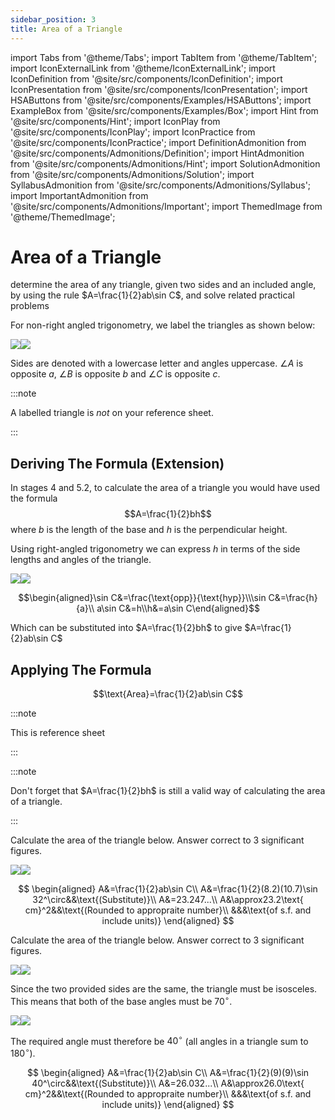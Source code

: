 ```yaml
---
sidebar_position: 3
title: Area of a Triangle
---
```


import Tabs from '@theme/Tabs';
import TabItem from '@theme/TabItem';
import IconExternalLink from '@theme/IconExternalLink';
import IconDefinition from '@site/src/components/IconDefinition';
import IconPresentation from '@site/src/components/IconPresentation';
import HSAButtons from '@site/src/components/Examples/HSAButtons';
import ExampleBox from '@site/src/components/Examples/Box';
import Hint from '@site/src/components/Hint';
import IconPlay from '@site/src/components/IconPlay';
import IconPractice from '@site/src/components/IconPractice';
import DefinitionAdmonition from '@site/src/components/Admonitions/Definition';
import HintAdmonition from '@site/src/components/Admonitions/Hint';
import SolutionAdmonition from '@site/src/components/Admonitions/Solution';
import SyllabusAdmonition from '@site/src/components/Admonitions/Syllabus';
import ImportantAdmonition from '@site/src/components/Admonitions/Important';
import ThemedImage from '@theme/ThemedImage';

# Area of a Triangle

<SyllabusAdmonition>

determine the area of any triangle, given two sides and an included angle, by using the rule $A=\frac{1}{2}ab\sin C$, and solve related practical problems

</SyllabusAdmonition>

For non-right angled trigonometry, we label the triangles as shown below:

![](./files/img/labelled-non-right_light.png#light-mode-only-md)![](./files/img/labelled-non-right_dark.png#dark-mode-only-md)

<ImportantAdmonition>

Sides are denoted with a lowercase letter and angles uppercase. $\angle A$ is opposite $a$, $\angle B$ is opposite $b$ and $\angle C$ is opposite $c$.

:::note

A labelled triangle is *not* on your reference sheet.

:::
</ImportantAdmonition>

## Deriving The Formula (Extension)

In stages 4 and 5.2, to calculate the area of a triangle you would have used the formula $$A=\frac{1}{2}bh$$ where $b$ is the length of the base and $h$ is the perpendicular height.

Using right-angled trigonometry we can express $h$ in terms of the side lengths and angles of the triangle.

![](./files/img/area-of-triangle-derivation_light.png#light-mode-only-md)![](./files/img/area-of-triangle-derivation_dark.png#dark-mode-only-md)

$$\begin{aligned}\sin C&=\frac{\text{opp}}{\text{hyp}}\\\sin C&=\frac{h}{a}\\
a\sin C&=h\\h&=a\sin C\end{aligned}$$

Which can be substituted into $A=\frac{1}{2}bh$ to give $A=\frac{1}{2}ab\sin C$

## Applying The Formula

<ImportantAdmonition>

$$\text{Area}=\frac{1}{2}ab\sin C$$

:::note

This is <a to="https://educationstandards.nsw.edu.au/wps/wcm/connect/f2eb9621-9b03-4d1a-a76c-099b0a4d7c3d/mathematics-standard-1-and-2-reference-sheet-nov-2019.pdf?MOD=AJPERES&CVID=">reference sheet<IconExternalLink /></a>

:::
</ImportantAdmonition>

<!-- To apply the formula you will first need to label the side lengths and angles of a given triangle appropriately. -->

:::note

Don't forget that $A=\frac{1}{2}bh$ is still a valid way of calculating the area of a triangle.

:::

<ExampleBox>

<Tabs>
<TabItem value="ex1" label="Example 1" default>

Calculate the area of the triangle below. Answer correct to 3 significant figures.

![](./files/img/area-ex1_light.png#light-mode-only-sm)![](./files/img/area-ex1_dark.png#dark-mode-only-sm)

<SolutionAdmonition>

$$
\begin{aligned}
A&=\frac{1}{2}ab\sin C\\
A&=\frac{1}{2}(8.2)(10.7)\sin 32^\circ&&\text{(Substitute)}\\
A&=23.247...\\
A&\approx23.2\text{ cm}^2&&\text{(Rounded to appropraite number}\\
&&&\text{of s.f. and include units)}
\end{aligned}
$$

</SolutionAdmonition>

</TabItem>
<TabItem value="ex2" label="Example 2">

Calculate the area of the triangle below. Answer correct to 3 significant figures.

![](./files/img/area-ex2_light.png#light-mode-only-sm)![](./files/img/area-ex2_dark.png#dark-mode-only-sm)

<SolutionAdmonition>

Since the two provided sides are the same, the triangle must be isosceles. This means that both of the base angles must be $70^\circ$.

![](./files/img/area-ex2-sol1_light.png#light-mode-only-sm)![](./files/img/area-ex2-sol1_dark.png#dark-mode-only-sm)

The required angle must therefore be $40^\circ$ (all angles in a triangle sum to $180^\circ$).

$$
\begin{aligned}
A&=\frac{1}{2}ab\sin C\\
A&=\frac{1}{2}(9)(9)\sin 40^\circ&&\text{(Substitute)}\\
A&=26.032...\\
A&\approx26.0\text{ cm}^2&&\text{(Rounded to appropraite number}\\
&&&\text{of s.f. and include units)}
\end{aligned}
$$

</SolutionAdmonition>

</TabItem>

<!-- <TabItem value="practice" label=<span><IconPractice/> Practice</span>>

This is a banana 🍌

<HSAButtons
hint={<div>

$hint$

</div>}
answer={<div>

answer

</div>}
url={'https://www.youtube.com/watch?v=j9D7Ooyyr5M'}
/>

</TabItem> -->

</Tabs>

</ExampleBox>